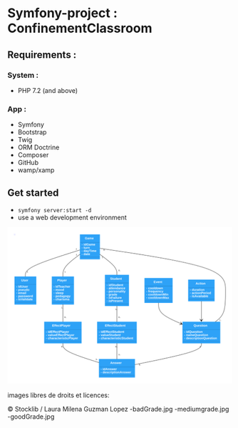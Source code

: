 # Symfony-project : ConfinementClassroom

## Requirements :

### System : 
- PHP 7.2 (and above)

### App : 
- Symfony
- Bootstrap
- Twig
- ORM Doctrine
- Composer
- GitHub
- wamp/xamp

## Get started
- `symfony server:start -d`
- use a web development environment

![Alt text](./diagrammeClasse.svg)

images libres de droits et licences:

© Stocklib / Laura Milena Guzman Lopez
-badGrade.jpg
-mediumgrade.jpg
-goodGrade.jpg
